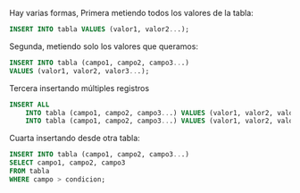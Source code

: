 Hay varias formas, Primera metiendo todos los valores de la tabla:

```sql
INSERT INTO tabla VALUES (valor1, valor2...);
```

Segunda, metiendo solo los valores que queramos:

```sql
INSERT INTO tabla (campo1, campo2, campo3...) 
VALUES (valor1, valor2, valor3...);
```

Tercera insertando múltiples registros

```sql
INSERT ALL
	INTO tabla (campo1, campo2, campo3...) VALUES (valor1, valor2, valor3...);
	INTO tabla (campo1, campo2, campo3...) VALUES (valor1, valor2, valor3...);
```

Cuarta insertando desde otra tabla:

```SQL
INSERT INTO tabla (campo1, campo2, campo3...)
SELECT campo1, campo2, campo3
FROM tabla
WHERE campo > condicion;
```
